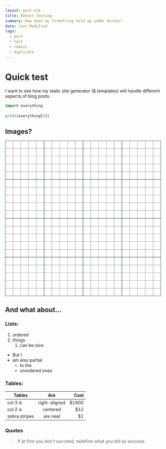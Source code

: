 ```yaml
---
layout: post.njk
title: Robust testing
summary: How does my formatting hold up under duress? 
date: Last Modified
tags:
  - post
  - test
  - robust
  - duplicate
---
```


# Quick test

I want to see how my static site generator (& templates) will handle
different aspects of blog posts.

```py
import everything

print(everything[0])
```

## Images?

![](/img/graph-paper.svg)

## And what about...


### Lists:

1. ordered
1. things
    1. can be nice

* But I
* am also partial
    * to the
    * unordered ones

### Tables:

| Tables        | Are           | Cool  |
| ------------- |:-------------:| -----:|
| col 3 is      | right-aligned | $1600 |
| col 2 is      | centered      |   $12 |
| zebra stripes | are neat      |    $1 |

### Quotes

> If at first you don't succeed, redefine what you did as success.
